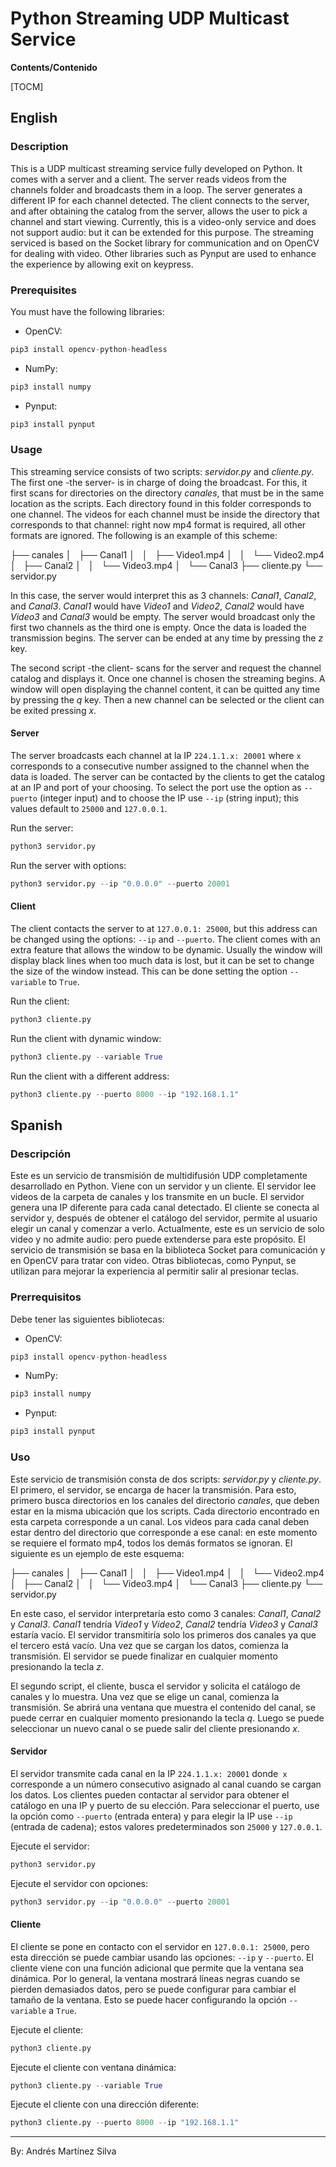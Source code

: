 # Python Streaming UDP Multicast Service
**Contents/Contenido**

[TOCM]
## English
### Description
This is a UDP multicast streaming service fully developed on Python. It comes with a server and a client. The server reads videos from the channels folder and broadcasts them in a loop. The server generates a different IP for each channel detected. The client connects to the server, and after obtaining the catalog from the server, allows the user to pick a channel and start viewing. Currently, this is a video-only service and does not support audio: but it can be extended for this purpose. The streaming serviced is based on the Socket library for communication and on OpenCV for dealing with video. Other libraries such as Pynput are used to enhance the experience by allowing exit on keypress.

### Prerequisites
You must have the following libraries:
- OpenCV:
```python
pip3 install opencv-python-headless
```
- NumPy:
```python
pip3 install numpy
```
- Pynput:
```python
pip3 install pynput
```

### Usage
This streaming service consists of two scripts: _servidor.py_ and _cliente.py_. The first one -the server- is in charge of doing the broadcast. For this, it first scans for directories on the directory _canales_, that must be in the same location as the scripts. Each directory found in this folder corresponds to one channel. The videos for each channel must be inside the directory that corresponds to that channel: right now mp4 format is required, all other formats are ignored. The following is an example of this scheme:

├── canales
│   ├── Canal1
│   │   ├── Video1.mp4
│   │   └── Video2.mp4
│   ├── Canal2
│   │   └── Video3.mp4
│   └── Canal3
├── cliente.py
└── servidor.py

In this case, the server would interpret this as 3 channels: _Canal1_, _Canal2_, and _Canal3_. _Canal1_ would have _Video1_ and _Video2_, _Canal2_ would have _Video3_ and _Canal3_ would be empty. The server would broadcast only the first two channels as the third one is empty. Once the data is loaded the transmission begins. The server can be ended at any time by pressing the _z_ key.

The second script -the client- scans for the server and request the channel catalog and displays it. Once one channel is chosen the streaming begins. A window will open displaying the channel content, it can be quitted any time by pressing the _q_ key. Then a new channel can be selected or the client can be exited pressing _x_.

#### Server
The server broadcasts each channel at la IP `224.1.1.x: 20001` where `x` corresponds to a consecutive number assigned to the channel when the data is loaded. The server can be contacted by the clients to get the catalog at an IP and port of your choosing. To select the port use the option as `--puerto` (integer input) and to choose the IP use `--ip` (string input); this values default to `25000` and `127.0.0.1`.

Run the server:
```python
python3 servidor.py
```

Run the server with options:
```python
python3 servidor.py --ip "0.0.0.0" --puerto 20001
```

#### Client
The client contacts the server to at `127.0.0.1: 25000`, but this address can be changed using the options: `--ip` and `--puerto`. The client comes with an extra feature that allows the window to be dynamic. Usually the window will display black lines when too much data is lost, but it can be set to change the size of the window instead. This can be done setting the option `--variable` to `True`.

Run the client:
```python
python3 cliente.py
```

Run the client with dynamic window:
```python
python3 cliente.py --variable True
```

Run the client with a different address:
```python
python3 cliente.py --puerto 8000 --ip "192.168.1.1"
```

## Spanish
### Descripción
Este es un servicio de transmisión de multidifusión UDP completamente desarrollado en Python. Viene con un servidor y un cliente. El servidor lee videos de la carpeta de canales y los transmite en un bucle. El servidor genera una IP diferente para cada canal detectado. El cliente se conecta al servidor y, después de obtener el catálogo del servidor, permite al usuario elegir un canal y comenzar a verlo. Actualmente, este es un servicio de solo video y no admite audio: pero puede extenderse para este propósito. El servicio de transmisión se basa en la biblioteca Socket para comunicación y en OpenCV para tratar con video. Otras bibliotecas, como Pynput, se utilizan para mejorar la experiencia al permitir salir al presionar teclas.

### Prerrequisitos
Debe tener las siguientes bibliotecas:
- OpenCV:
```python
pip3 install opencv-python-headless
```
- NumPy:
```python
pip3 install numpy
```
- Pynput:
```python
pip3 install pynput
```

### Uso
Este servicio de transmisión consta de dos scripts: _servidor.py_ y _cliente.py_. El primero, el servidor, se encarga de hacer la transmisión. Para esto, primero busca directorios en los canales del directorio _canales_, que deben estar en la misma ubicación que los scripts. Cada directorio encontrado en esta carpeta corresponde a un canal. Los videos para cada canal deben estar dentro del directorio que corresponde a ese canal: en este momento se requiere el formato mp4, todos los demás formatos se ignoran. El siguiente es un ejemplo de este esquema:

├── canales
│   ├── Canal1
│   │   ├── Video1.mp4
│   │   └── Video2.mp4
│   ├── Canal2
│   │   └── Video3.mp4
│   └── Canal3
├── cliente.py
└── servidor.py

En este caso, el servidor interpretaría esto como 3 canales: _Canal1_, _Canal2_ y _Canal3_. _Canal1_ tendría _Video1_ y _Video2_, _Canal2_ tendría _Video3_ y _Canal3_ estaría vacío. El servidor transmitiría solo los primeros dos canales ya que el tercero está vacío. Una vez que se cargan los datos, comienza la transmisión. El servidor se puede finalizar en cualquier momento presionando la tecla _z_.

El segundo script, el cliente, busca el servidor y solicita el catálogo de canales y lo muestra. Una vez que se elige un canal, comienza la transmisión. Se abrirá una ventana que muestra el contenido del canal, se puede cerrar en cualquier momento presionando la tecla _q_. Luego se puede seleccionar un nuevo canal o se puede salir del cliente presionando _x_.

#### Servidor
El servidor transmite cada canal en la IP `224.1.1.x: 20001` donde` x` corresponde a un número consecutivo asignado al canal cuando se cargan los datos. Los clientes pueden contactar al servidor para obtener el catálogo en una IP y puerto de su elección. Para seleccionar el puerto, use la opción como `--puerto` (entrada entera) y para elegir la IP use `--ip` (entrada de cadena); estos valores predeterminados son `25000` y `127.0.0.1`.

Ejecute el servidor:
```python
python3 servidor.py
```

Ejecute el servidor con opciones:
```python
python3 servidor.py --ip "0.0.0.0" --puerto 20001
```

#### Cliente
El cliente se pone en contacto con el servidor en `127.0.0.1: 25000`, pero esta dirección se puede cambiar usando las opciones: `--ip` y `--puerto`. El cliente viene con una función adicional que permite que la ventana sea dinámica. Por lo general, la ventana mostrará líneas negras cuando se pierden demasiados datos, pero se puede configurar para cambiar el tamaño de la ventana. Esto se puede hacer configurando la opción `--variable` a `True`.

Ejecute el cliente:
```python
python3 cliente.py
```

Ejecute el cliente con ventana dinámica:
```python
python3 cliente.py --variable True
```

Ejecute el cliente con una dirección diferente:
```python
python3 cliente.py --puerto 8000 --ip "192.168.1.1"
```

-------------
By: Andrés Martínez Silva
